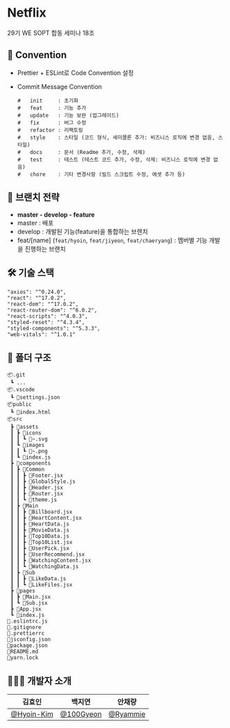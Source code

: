 # Netflix
29기 WE SOPT 합동 세미나 18조

## 📌 Convention
- Prettier + ESLint로 Code Convention 설정
- Commit Message Convention

  ```
  #   init     : 초기화
  #   feat     : 기능 추가
  #   update   : 기능 보완 (업그레이드)
  #   fix      : 버그 수정
  #   refactor : 리팩토링
  #   style    : 스타일 (코드 형식, 세미콜론 추가: 비즈니스 로직에 변경 없음, 스타일)
  #   docs     : 문서 (Readme 추가, 수정, 삭제)
  #   test     : 테스트 (테스트 코드 추가, 수정, 삭제: 비즈니스 로직에 변경 없음)
  #   chore    : 기타 변경사항 (빌드 스크립트 수정, 에셋 추가 등)
  ```

## 🌳 브랜치 전략
- **master - develop - feature**
- master : 배포
- develop : 개발된 기능(feature)을 통합하는 브랜치
- feat/[name] (`feat/hyoin`, `feat/jiyeon`, `feat/chaeryang`) : 멤버별 기능 개발을 진행하는 브랜치

## 🛠 기술 스택
```
"axios": "^0.24.0",
"react": "^17.0.2",
"react-dom": "^17.0.2",
"react-router-dom": "^6.0.2",
"react-scripts": "^4.0.3",
"styled-reset": "^4.3.4",
"styled-components": "^5.3.3",
"web-vitals": "^1.0.1"
```

## 📂 폴더 구조
```
📦.git
 ┗ ...
📦.vscode
 ┗ 📜settings.json
📦public
 ┗ 📜index.html
📦src
 ┣ 📂assets
 ┃ ┣ 📂icons
 ┃ ┃ ┗ 📜~.svg
 ┃ ┗ 📂images
 ┃ ┃ ┗ 📜~.png
 ┃ ┗ 📜index.js
 ┣ 📂components
 ┃ ┣ 📂Common
 ┃ ┃ ┣ 📜Footer.jsx
 ┃ ┃ ┣ 📜GlobalStyle.js
 ┃ ┃ ┣ 📜Header.jsx
 ┃ ┃ ┣ 📜Router.jsx
 ┃ ┃ ┗ 📜theme.js
 ┃ ┣ 📂Main
 ┃ ┃ ┣ 📜Billboard.jsx
 ┃ ┃ ┣ 📜HeartContent.jsx
 ┃ ┃ ┣ 📜HeartData.js
 ┃ ┃ ┣ 📜MovieData.js
 ┃ ┃ ┣ 📜Top10Data.js
 ┃ ┃ ┣ 📜Top10List.jsx
 ┃ ┃ ┣ 📜UserPick.jsx
 ┃ ┃ ┣ 📜UserRecommend.jsx
 ┃ ┃ ┣ 📜WatchingContent.jsx
 ┃ ┃ ┗ 📜WatchingData.js
 ┃ ┣ 📂Sub
 ┃ ┃ ┣ 📜LikeData.js
 ┃ ┃ ┗ 📜LikeFiles.jsx
 ┣ 📂pages
 ┃ ┣ 📜Main.jsx
 ┃ ┗ 📜Sub.jsx
 ┣ 📜App.jsx
 ┗ 📜index.js
📜.eslintrc.js
📜.gitignore
📜.prettierrc
📜jsconfig.json
📜package.json
📜README.md
📜yarn.lock
```

## 🙋🏻‍♀️ 개발자 소개
|김효인|백지연|안채량|
|-|-|-|
|[@Hyoin-Kim](https://github.com/Hyoin-Kim)|[@100Gyeon](https://github.com/100Gyeon)|[@Ryammie](https://github.com/Ryammie)|
